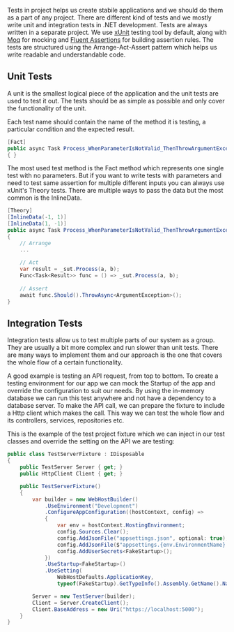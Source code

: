 Tests in project helps us create stabile applications and we should do them as a part of any project. There are different kind of tests and we mostly write unit and integration tests in .NET development. Tests are always written in a separate project. 
We use [xUnit](https://xunit.net/) testing tool by default, along with [Moq](https://github.com/moq/moq4) for mocking and [Fluent Assertions](https://fluentassertions.com/introduction) for building assertion rules. The tests are structured using the Arrange-Act-Assert pattern which helps us write readable and understandable code.

## Unit Tests

A unit is the smallest logical piece of the application and the unit tests are used to test it out. The tests should be as simple as possible and only cover the functionality of the unit. 

Each test name should contain the name of the method it is testing, a particular condition and the expected result.

```c#
[Fact]
public async Task Process_WhenParameterIsNotValid_ThenThrowArgumentException()
{ }
```

The most used test method is the Fact method which represents one single test with no parameters. But if you want to write tests with parameters and need to test same assertion for multiple different inputs you can always use xUnit's Theory tests. There are multiple ways to pass the data but the most common is the InlineData. 

```c#
[Theory]
[InlineData(-1, 1)]
[InlineData(1, -1)]
public async Task Process_WhenParameterIsNotValid_ThenThrowArgumentException(int a, int b)
{
    // Arrange
    ... 
        
    // Act    
    var result = _sut.Process(a, b);
    Func<Task<Result>> func = () => _sut.Process(a, b);
    
    // Assert
	await func.Should().ThrowAsync<ArgumentException>();
}
```



## Integration Tests

Integration tests allow us to test multiple parts of our system as a group. They are usually a bit more complex and run slower than unit tests. There are many ways to implement them and our approach is the one that covers the whole flow of a certain functionality. 

A good example is testing an API request, from top to bottom. To create a testing environment for our app we can mock the Startup of the app and override the configuration to suit our needs. By using the in-memory database we can run this test anywhere and not have a dependency to a database server. To make the API call, we can prepare the fixture to include a Http client which makes the call. This way we can test the whole flow and its controllers, services, repositories etc.  

This is the example of the test project fixture which we can inject in our test classes and override the setting on the API we are testing: 

```c#
public class TestServerFixture : IDisposable
{
    public TestServer Server { get; }
    public HttpClient Client { get; }

    public TestServerFixture()
    {
        var builder = new WebHostBuilder()
            .UseEnvironment("Development")
            .ConfigureAppConfiguration((hostContext, config) =>
			{
                var env = hostContext.HostingEnvironment;
                config.Sources.Clear();
                config.AddJsonFile("appsettings.json", optional: true);
                config.AddJsonFile($"appsettings.{env.EnvironmentName}.json", optional: true);
                config.AddUserSecrets<FakeStartup>();
            })
            .UseStartup<FakeStartup>()
            .UseSetting(
            	WebHostDefaults.ApplicationKey, 
            	typeof(FakeStartup).GetTypeInfo().Assembly.GetName().Name);

        Server = new TestServer(builder);
        Client = Server.CreateClient();
        Client.BaseAddress = new Uri("https://localhost:5000");
    }
}
```

